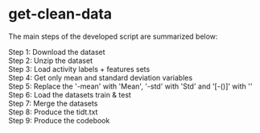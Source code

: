 # get-clean-data

The main steps of the developed script are summarized below:


Step 1: Download the dataset <br /> 
Step 2: Unzip the dataset <br />
Step 3: Load activity labels + features sets <br />
Step 4: Get  only mean and standard deviation variables <br />
Step 5: Replace the '-mean' with 'Mean', '-std' with 'Std' and '[-()]' with '' <br />
Step 6: Load the datasets train & test <br />
Step 7: Merge the datasets <br />
Step 8: Produce the tidt.txt <br />
Step 9: Produce the codebook






